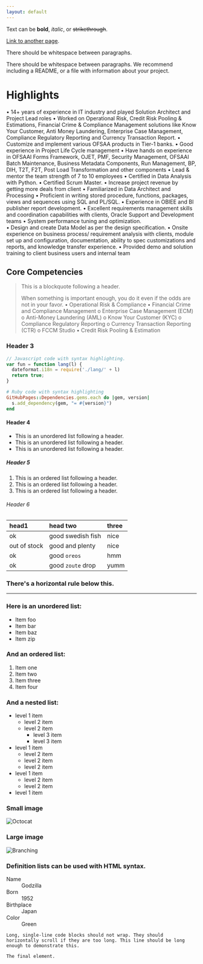 ```yaml
---
layout: default
---
```


Text can be **bold**, _italic_, or ~~strikethrough~~.

[Link to another page](./another-page.html).

There should be whitespace between paragraphs.

There should be whitespace between paragraphs. We recommend including a README, or a file with information about your project.

# Highlights

•	14+ years of experience in IT industry and played Solution Architect and Project Lead roles
•	Worked on Operational Risk, Credit Risk Pooling & Estimations, Financial Crime & Compliance Management solutions like Know Your Customer, Anti Money Laundering, Enterprise Case Management, Compliance Regulatory Reporting and Currency Transaction Report.
•	Customize and implement various OFSAA products in Tier-1 banks.
•	Good experience in Project Life Cycle management
•	Have hands on experience in OFSAAI Forms Framework, OJET, PMF, Security Management, OFSAAI Batch Maintenance, Business Metadata Components, Run Management, BP, DIH, T2T, F2T, Post Load Transformation and other components
•	Lead & mentor the team strength of 7 to 10 employees
•	Certified in Data Analysis with Python.
•	Certified Scrum Master.
•	Increase project revenue by getting more deals from client
•	Familiarized in Data Architect and Processing
•	Proficient in writing stored procedure, functions, packages, views and sequences using SQL and PL/SQL. 
•	Experience in OBIEE and BI publisher report development.
•	Excellent requirements management skills and coordination capabilities with clients, Oracle Support and Development teams
•	System performance tuning and optimization.  
•	Design and create Data Model as per the design specification.
•	Onsite experience on business process/ requirement analysis with clients, module set up and configuration, documentation, ability to spec customizations and reports, and knowledge transfer experience.
•	Provided demo and solution training to client business users and internal team


## Core Competencies

> This is a blockquote following a header.
>
> When something is important enough, you do it even if the odds are not in your favor.
•	Operational Risk & Compliance
•	Financial Crime and Compliance Management
    o	Enterprise Case Management (ECM)
    o	Anti-Money Laundering (AML)
    o	Know Your Customer (KYC)
    o	Compliance Regulatory Reporting
    o	Currency Transaction Reporting (CTR)
    o	FCCM Studio
•	Credit Risk Pooling & Estimation

### Header 3

```js
// Javascript code with syntax highlighting.
var fun = function lang(l) {
  dateformat.i18n = require('./lang/' + l)
  return true;
}
```

```ruby
# Ruby code with syntax highlighting
GitHubPages::Dependencies.gems.each do |gem, version|
  s.add_dependency(gem, "= #{version}")
end
```

#### Header 4

*   This is an unordered list following a header.
*   This is an unordered list following a header.
*   This is an unordered list following a header.

##### Header 5

1.  This is an ordered list following a header.
2.  This is an ordered list following a header.
3.  This is an ordered list following a header.

###### Header 6

| head1        | head two          | three |
|:-------------|:------------------|:------|
| ok           | good swedish fish | nice  |
| out of stock | good and plenty   | nice  |
| ok           | good `oreos`      | hmm   |
| ok           | good `zoute` drop | yumm  |

### There's a horizontal rule below this.

* * *

### Here is an unordered list:

*   Item foo
*   Item bar
*   Item baz
*   Item zip

### And an ordered list:

1.  Item one
1.  Item two
1.  Item three
1.  Item four

### And a nested list:

- level 1 item
  - level 2 item
  - level 2 item
    - level 3 item
    - level 3 item
- level 1 item
  - level 2 item
  - level 2 item
  - level 2 item
- level 1 item
  - level 2 item
  - level 2 item
- level 1 item

### Small image

![Octocat](https://github.githubassets.com/images/icons/emoji/octocat.png)

### Large image

![Branching](https://guides.github.com/activities/hello-world/branching.png)


### Definition lists can be used with HTML syntax.

<dl>
<dt>Name</dt>
<dd>Godzilla</dd>
<dt>Born</dt>
<dd>1952</dd>
<dt>Birthplace</dt>
<dd>Japan</dd>
<dt>Color</dt>
<dd>Green</dd>
</dl>

```
Long, single-line code blocks should not wrap. They should horizontally scroll if they are too long. This line should be long enough to demonstrate this.
```

```
The final element.
```
